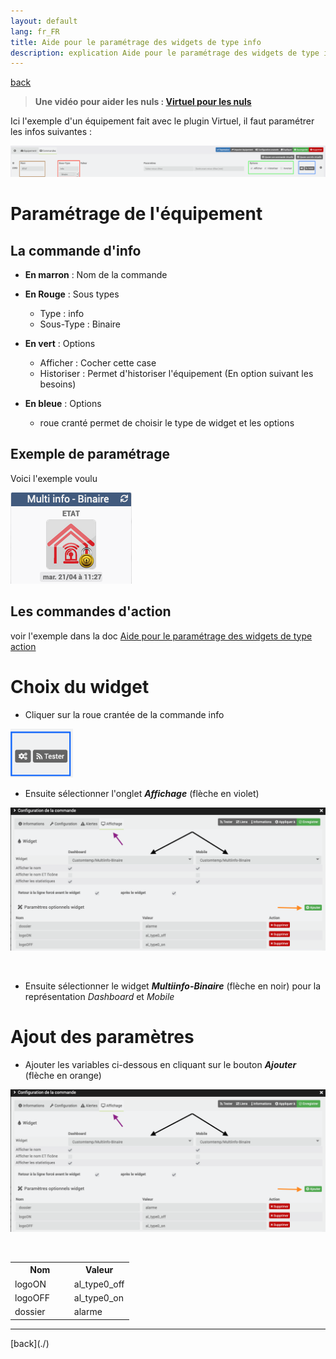 ```yaml
---
layout: default
lang: fr_FR
title: Aide pour le paramétrage des widgets de type info
description: explication Aide pour le paramétrage des widgets de type info (binaire, numAide pour le paramétrage des widgets de type info (binaire, numérique)
---
```

[back](./)

> **Une vidéo pour aider les nuls : <a href="https://www.youtube.com/watch?v=wiMh8rmfdKU">Virtuel pour les nuls</a>**

Ici l'exemple d'un équipement fait avec le plugin Virtuel, il faut paramétrer les infos suivantes :
<p><img src="../img/help/config_info_1.png" alt="Aide 1" width="700"/></p>

# Paramétrage de l'équipement

## La commande d'info
* <b>En marron</b> : Nom de la commande

* <b>En Rouge</b> : Sous types
	* Type : info
	* Sous-Type : Binaire

* <b>En vert</b> : Options
    * Afficher : Cocher cette case
    * Historiser : Permet d'historiser l'équipement (En option suivant les besoins)

* <b>En bleue</b> : Options
    * roue cranté permet de choisir le type de widget et les options

## Exemple de paramétrage
Voici l'exemple voulu
<p><img src="../img/exemple/d/multi_binaire.png" alt="Résultat" /></p>

## Les commandes d'action
voir l'exemple dans la doc <a href="{{site.baseurl}}/help/{{page.lang}}/config_action">Aide pour le paramétrage des widgets de type action</a>

# Choix du widget
* Cliquer sur la roue crantée de la commande info
<p><img src="../img/help/config_roue.png" alt="Roue Crantée" width="100"/></p>

* Ensuite sélectionner l'onglet <b><i>Affichage</i></b> (flèche en violet)<br/>
<p><img src="../img/help/config_onglet_affichage_info.png" alt="Onglet Affichage" width="700" /></p><br/>

* Ensuite sélectionner le widget <b><i>Multiinfo-Binaire</i></b> (flèche en noir) pour la représentation <i>Dashboard</i> et <i>Mobile</i><br/>

# Ajout des paramètres
* Ajouter les variables ci-dessous en cliquant sur le bouton <b><i>Ajouter</i></b> (flèche en orange)<br/>
<p><img src="../img/help/config_onglet_affichage_info.png" alt="Onglet Affichage" width="700" /></p><br/>

<CENTER>
    <TABLE width="60%">
        <TR>
            <th scope="col" width="50%">Nom</th>
            <th scope="col" width="50%">Valeur</th>
        </TR>
        <TR>
            <TD width="50%">logoON</TD>
            <TD width="50%">al_type0_off</TD>
        </TR>
        <TR>
            <TD width="50%">logoOFF</TD>
            <TD width="50%">al_type0_on</TD>
        </TR>
        <TR>
            <TD width="50%">dossier</TD>
            <TD width="50%">alarme</TD>
        </TR>
    </TABLE>
</CENTER>

<hr />
[back](./)